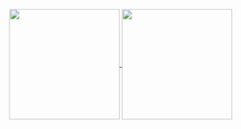 <a href="https://github.com/TheBigHappyDay/github-readme-stats">
  <img height=200 align="center" src="https://github-readme-stats.vercel.app/api?username=TheBigHappyDay" />
</a>
<a href="https://github.com/TheBigHappyDay/convoychat">
  <img height=200 align="center" src="https://github-readme-stats.vercel.app/api/top-langs?username=TheBigHappyDay&layout=compact&langs_count=8&card_width=320" />
</a>

<!--
**TheBigHappyDay/TheBigHappyDay** is a ✨ _special_ ✨ repository because its `README.md` (this file) appears on your GitHub profile.

Here are some ideas to get you started:

- 🔭 I’m currently working on ...
- 🌱 I’m currently learning ...
- 👯 I’m looking to collaborate on ...
- 🤔 I’m looking for help with ...
- 💬 Ask me about ...
- 📫 How to reach me: ...
- 😄 Pronouns: ...
- ⚡ Fun fact: ...
-->
